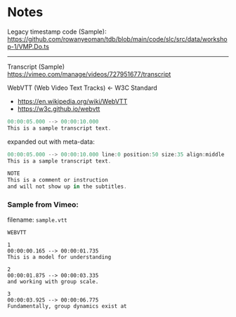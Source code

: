 # Notes

Legacy timestamp code (Sample):
https://github.com/rowanyeoman/tdb/blob/main/code/slc/src/data/workshop-1/VMP.Do.ts

---

Transcript (Sample)
https://vimeo.com/manage/videos/727951677/transcript

WebVTT (Web Video Text Tracks) ← W3C Standard

- https://en.wikipedia.org/wiki/WebVTT
- https://w3c.github.io/webvtt

```ts
00:00:05.000 --> 00:00:10.000
This is a sample transcript text.
```

expanded out with meta-data:

```ts
00:00:05.000 --> 00:00:10.000 line:0 position:50 size:35 align:middle
This is a sample transcript text.

NOTE
This is a comment or instruction
and will not show up in the subtitles.
```

### Sample from Vimeo:

filename: `sample.vtt`

```
WEBVTT

1
00:00:00.165 --> 00:00:01.735
This is a model for understanding

2
00:00:01.875 --> 00:00:03.335
and working with group scale.

3
00:00:03.925 --> 00:00:06.775
Fundamentally, group dynamics exist at
```